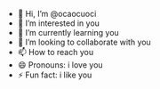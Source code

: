 - 👋 Hi, I’m @ocaocuoci
- 👀 I’m interested in you
- 🌱 I’m currently learning you
- 💞️ I’m looking to collaborate with you
- 📫 How to reach you
- 😄 Pronouns: i love you
- ⚡ Fun fact: i like you

<!---
ocaocuoci/ocaocuoci is a ✨ special ✨ repository because its `README.md` (this file) appears on your GitHub profile.
You can click the Preview link to take a look at your changes.
--->
